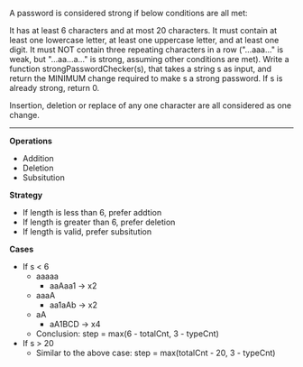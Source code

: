 A password is considered strong if below conditions are all met:

It has at least 6 characters and at most 20 characters.
It must contain at least one lowercase letter, at least one uppercase letter, and at least one digit.
It must NOT contain three repeating characters in a row ("...aaa..." is weak, but "...aa...a..." is strong, assuming other conditions are met).
Write a function strongPasswordChecker(s), that takes a string s as input, and return the MINIMUM change required to make s a strong password. If s is already strong, return 0.

Insertion, deletion or replace of any one character are all considered as one change.

***
**Operations**
* Addition
* Deletion
* Subsitution
  
**Strategy**
* If length is less than 6, prefer addtion
* If length is greater than 6, prefer deletion
* If length is valid, prefer subsitution 

**Cases**
* If s < 6
  * aaaaa
    * aaAaa1 -> x2
  * aaaA
    * aa1aAb -> x2
  * aA
    * aA1BCD -> x4
  * Conclusion: step = max(6 - totalCnt, 3 - typeCnt)
* If s > 20
  * Similar to the above case: step = max(totalCnt - 20, 3 - typeCnt)
